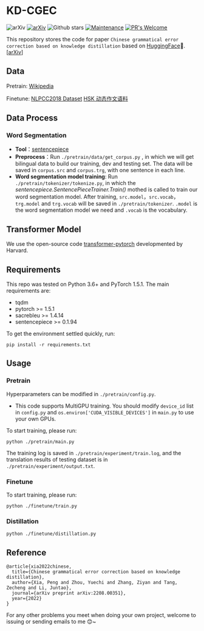# KD-CGEC
![arXiv](https://img.shields.io/badge/paper-arXiv-XP) [![arXiv](https://img.shields.io/badge/arXiv-2208.00351-red)](https://arxiv.org/abs/2208.00351) ![Github stars](https://img.shields.io/github/stars/Richard88888/KD-CGEC.svg)
[![Maintenance](https://img.shields.io/badge/Maintained%3F-yes-green.svg)](https://GitHub.com/Naereen/StrapDown.js/graphs/commit-activity)
[![PR's Welcome](https://img.shields.io/badge/PRs-welcome-brightgreen.svg?style=flat)](http://makeapullrequest.com)

This repository stores the code for paper `Chinese grammatical error correction based on knowledge distillation` based on [HuggingFace](https://huggingface.co/)🤗. [[arXiv](https://arxiv.org/abs/2208.00351)]

## Data

Pretrain: [Wikipedia](https://dumps.wikimedia.org/zhwiki/)

Finetune: [NLPCC2018 Dataset](http://tcci.ccf.org.cn/conference/2018/dldoc/trainingdata02.tar.gz) [HSK 动态作文语料](http://ordostsg.org.cn:1080/KCMS/detail/detail.aspx?filename=YYJX200901008&dbcode=CJFR&dbname=)

## Data Process

### Word Segmentation

- **Tool**：[sentencepiece](https://github.com/google/sentencepiece)
- **Preprocess**：Run `./pretrain/data/get_corpus.py` , in which we will get bilingual data to build our training, dev and testing set.  The data will be saved in `corpus.src` and `corpus.trg`, with one sentence in each line.
- **Word segmentation model training**: Run `./pretrain/tokenizer/tokenize.py`, in which the *sentencepiece.SentencePieceTrainer.Train()* mothed is called to train our word segmentation model. After training, `src.model`，`src.vocab`，`trg.model` and `trg.vocab` will be saved in `./pretrain/tokenizer`.  `.model` is the word segmentation model we need and `.vocab` is the vocabulary.

## Transformer Model

We use the open-source code [transformer-pytorch](http://nlp.seas.harvard.edu/2018/04/03/attention.html) developmented by Harvard.

## Requirements

This repo was tested on Python 3.6+ and PyTorch 1.5.1. The main requirements are:

- tqdm
- pytorch >= 1.5.1
- sacrebleu >= 1.4.14
- sentencepiece >= 0.1.94

To get the environment settled quickly, run:

```
pip install -r requirements.txt
```

## Usage

### Pretrain

Hyperparameters can be modified in `./pretrain/config.py`.

- This code supports MultiGPU training. You should modify `device_id` list in  `config.py` and `os.environ['CUDA_VISIBLE_DEVICES']` in `main.py` to use your own GPUs.

To start training, please run:

```
python ./pretrain/main.py
```

The training log is saved in `./pretrain/experiment/train.log`, and the translation results of testing dataset is in `./pretrain/experiment/output.txt`.

### Finetune

To start training, please run:

```
python ./finetune/train.py
```

### Distillation

```
python ./finetune/distillation.py
```

## Reference

```
@article{xia2022chinese,
  title={Chinese grammatical error correction based on knowledge distillation},
  author={Xia, Peng and Zhou, Yuechi and Zhang, Ziyan and Tang, Zecheng and Li, Juntao},
  journal={arXiv preprint arXiv:2208.00351},
  year={2022}
}
```

For any other problems you meet when doing your own project, welcome to issuing or sending emails to me 😊~